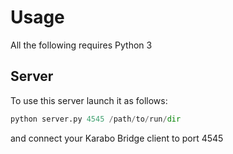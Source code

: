 Usage
=====
All the following requires Python 3

Server
------

To use this server launch it as follows:

```python
python server.py 4545 /path/to/run/dir
```

and connect your Karabo Bridge client to port 4545
